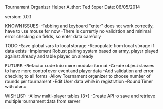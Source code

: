 Tournament Organizer Helper
Author: Ted Soper
Date: 06/05/2014


version: 0.0.1

KNOWN ISSUES:
-Tabbing and keyboard "enter" does not work correctly, have to use mouse for now
-There is currently no validation and minimal error checking on fields, so enter data carefully


TODO
-Save global vars to local storage
-Repopulate from local storage if data exists
-Implement Robust pairing system based on army, player played against already and table played on already

FUTURE:
-Refactor code into more modular format
-Create object classes to have more control over event and player data
-Add validation and error checking to all forms
-Allow Tournament organizer to choose number of rounds per tournament
-Edit User data while in registration
-Round Timer with alerts

WISHLIST:
-Allow multi-player tables (3+)
-Create API to save and retrieve multiple tournament data from server
